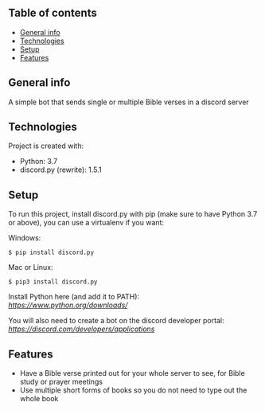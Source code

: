 ## Table of contents
* [General info](#general-info)
* [Technologies](#technologies)
* [Setup](#setup)
* [Features](#features)

## General info
A simple bot that sends single or multiple Bible verses in a discord server
	
## Technologies
Project is created with:
* Python: 3.7
* discord.py (rewrite): 1.5.1
	
## Setup
To run this project, install discord.py with pip (make sure to have Python 3.7 or above), you can use a virtualenv if you want:

Windows:
```
$ pip install discord.py
```

Mac or Linux:
```
$ pip3 install discord.py
```

Install Python here (and add it to PATH):
_https://www.python.org/downloads/_

You will also need to create a bot on the discord developer portal:
_https://discord.com/developers/applications_

## Features
- Have a Bible verse printed out for your whole server to see, for Bible study or prayer meetings
- Use multiple short forms of books so you do not need to type out the whole book
